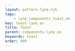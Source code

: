 ```yaml
---
layout: pattern-lyne.njk
tags: 
    - lyne_components_toast_en
key: toast-lyne_en
title: Toast
parent: components-lyne_en
keywords: toast
order: 440
---
```

